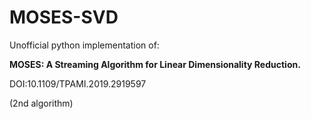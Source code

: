 # MOSES-SVD
Unofficial python implementation of:

**MOSES: A Streaming Algorithm for Linear Dimensionality Reduction.**

DOI:10.1109/TPAMI.2019.2919597

(2nd algorithm)
